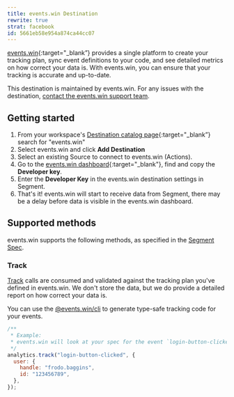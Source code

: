 ```yaml
---
title: events.win Destination
rewrite: true
strat: facebook
id: 5661eb58e954a874ca44cc07
---
```


[events.win](https://events.win/?utm_source=segmentio&utm_medium=docs&utm_campaign=partners){:target="\_blank”} provides a single platform to create your tracking plan, sync event definitions to your code, and see detailed metrics on how correct your data is. With events.win, you can ensure that your tracking is accurate and up-to-date.

This destination is maintained by events.win. For any issues with the destination, [contact the events.win support team](mailto:hi@events.win).

## Getting started

1. From your workspace's [Destination catalog page](https://app.segment.com/goto-my-workspace/destinations/catalog){:target="\_blank”} search for "events.win"
2. Select events.win and click **Add Destination**
3. Select an existing Source to connect to events.win (Actions).
4. Go to the [events.win dashboard](https://app.events.win/developers){:target="\_blank"}, find and copy the **Developer key**.
5. Enter the **Developer Key** in the events.win destination settings in Segment.
6. That's it! events.win will start to receive data from Segment, there may be a delay before data is visible in the events.win dashboard.

## Supported methods

events.win supports the following methods, as specified in the [Segment Spec](/docs/connections/spec).

### Track

[Track](/docs/connections/spec/track) calls are consumed and validated against the tracking plan you've defined in events.win. We don't store the data, but we do provide a detailed report on how correct your data is.

You can use the [@events.win/cli](https://www.npmjs.com/package/@events.win/cli) to generate type-safe tracking code for your events.

```js
/**
 * Example:
 * events.win will look at your spec for the event `login-button-clicked` and validate the properties `handle` and `id` are present and have the correct data type.
 */
analytics.track("login-button-clicked", {
  user: {
    handle: "frodo.baggins",
    id: "123456789",
  },
});
```
